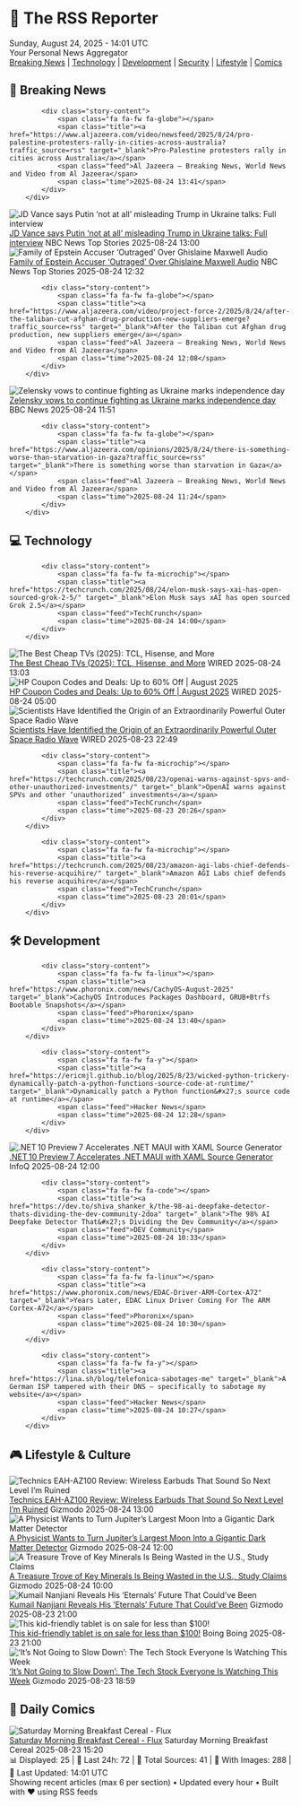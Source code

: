 <!-- Processing 54 RSS feeds at 2025-08-24 14:01:29 UTC -->
<!-- Processing: Dilbert -->
<!-- Processing: Cyanide & Happiness -->
<!-- Processing: Questionable Content -->
<!-- Processing: Dinosaur Comics -->
<!-- Processing: CNN Top Stories -->
<!-- Processing: CNN Breaking News -->
<!-- Processing: BBC World News -->
<!-- Processing: BBC Breaking News -->
<!-- Processing: Al Jazeera Breaking News -->
<!-- Processing: NPR News -->
<!-- Processing: CBC News -->
<!-- Error processing https://rss.cbc.ca/lineup/topstories.xml: The read operation timed out -->
<!-- Processing: Reuters World News -->
<!-- Processing: NBC News Breaking -->
<!-- Processing: Sky News World -->
<!-- Processing: TechCrunch -->
<!-- Processing: O'Reilly Radar -->
<!-- Processing: WIRED -->
<!-- Processing: Hacker News -->
<!-- Processing: StackOverflow Blog -->
<!-- Processing: Phoronix Linux News -->
<!-- Processing: OMG! Ubuntu -->
<!-- Processing: Linux.com -->
<!-- Processing: DZone -->
<!-- Processing: Martin Fowler -->
<!-- Processing: Coding Horror -->
<!-- Processing: Lifehacker -->
<!-- Processing: Boing Boing -->
<!-- Generated 7 new posts out of 27 feeds processed -->
<div class="newspaper-header">
    <h1 class="newspaper-title">📰 The RSS Reporter</h1>
    <div class="newspaper-date">Sunday, August 24, 2025 - 14:01 UTC</div>
    <div class="newspaper-subtitle">Your Personal News Aggregator</div>
</div>

<div class="newspaper-nav">
    <a href="#breaking">Breaking News</a> |
    <a href="#tech">Technology</a> |
    <a href="#dev">Development</a> |
    <a href="#security">Security</a> |
    <a href="#lifestyle">Lifestyle</a> |
    <a href="#webcomics">Comics</a>
</div>

<div class="news-section breaking-news" id="breaking">
<h2 class="section-header">🚨 Breaking News</h2>
<div class="stories-container">
<div class="story">
            
            <div class="story-content">
                <span class="fa fa-fw fa-globe"></span>
                <span class="title"><a href="https://www.aljazeera.com/video/newsfeed/2025/8/24/pro-palestine-protesters-rally-in-cities-across-australia?traffic_source=rss" target="_blank">Pro-Palestine protesters rally in cities across Australia</a></span>
                <span class="feed">Al Jazeera – Breaking News, World News and Video from Al Jazeera</span>
                <span class="time">2025-08-24 13:41</span>
            </div>
        </div>
<div class="story">
            <img src="https://media-cldnry.s-nbcnews.com/image/upload/t_fit_1500w/mpx/2704722219/2025_08/VANCE_FULL-o7raon.jpg" alt="JD Vance says Putin ‘not at all’ misleading Trump in Ukraine talks: Full interview" class="story-image" loading="lazy" onerror="this.style.display='none'">
            <div class="story-content">
                <span class="fa fa-fw fa-broadcast-tower"></span>
                <span class="title"><a href="https://www.nbcnews.com/meet-the-press/video/jd-vance-says-putin-not-at-all-misleading-trump-in-ukraine-talks-full-interview-245659717809" target="_blank">JD Vance says Putin ‘not at all’ misleading Trump in Ukraine talks: Full interview</a></span>
                <span class="feed">NBC News Top Stories</span>
                <span class="time">2025-08-24 13:00</span>
            </div>
        </div>
<div class="story">
            <img src="https://media-cldnry.s-nbcnews.com/image/upload/t_fit_1500w/mpx/2704722219/2025_08/1756038717182_tdy_sun_zanona_ghislaine_maxwell_250824_1920x1080-uhrqk9.jpg" alt="Family of Epstein Accuser ‘Outraged’ Over Ghislaine Maxwell Audio" class="story-image" loading="lazy" onerror="this.style.display='none'">
            <div class="story-content">
                <span class="fa fa-fw fa-broadcast-tower"></span>
                <span class="title"><a href="https://www.today.com/video/family-of-epstein-accuser-outraged-over-ghislaine-maxwell-audio-245660229724" target="_blank">Family of Epstein Accuser ‘Outraged’ Over Ghislaine Maxwell Audio</a></span>
                <span class="feed">NBC News Top Stories</span>
                <span class="time">2025-08-24 12:32</span>
            </div>
        </div>
<div class="story">
            
            <div class="story-content">
                <span class="fa fa-fw fa-globe"></span>
                <span class="title"><a href="https://www.aljazeera.com/video/project-force-2/2025/8/24/after-the-taliban-cut-afghan-drug-production-new-suppliers-emerge?traffic_source=rss" target="_blank">After the Taliban cut Afghan drug production, new suppliers emerge</a></span>
                <span class="feed">Al Jazeera – Breaking News, World News and Video from Al Jazeera</span>
                <span class="time">2025-08-24 12:08</span>
            </div>
        </div>
<div class="story">
            <img src="https://ichef.bbci.co.uk/ace/standard/240/cpsprodpb/cf19/live/b7b475b0-80d2-11f0-85df-4193996c50d4.jpg" alt="Zelensky vows to continue fighting as Ukraine marks independence day" class="story-image" loading="lazy" onerror="this.style.display='none'">
            <div class="story-content">
                <span class="fa fa-fw fa-earth-americas"></span>
                <span class="title"><a href="https://www.bbc.com/news/articles/czxy2v9dzgxo?at_medium=RSS&at_campaign=rss" target="_blank">Zelensky vows to continue fighting as Ukraine marks independence day</a></span>
                <span class="feed">BBC News</span>
                <span class="time">2025-08-24 11:51</span>
            </div>
        </div>
<div class="story">
            
            <div class="story-content">
                <span class="fa fa-fw fa-globe"></span>
                <span class="title"><a href="https://www.aljazeera.com/opinions/2025/8/24/there-is-something-worse-than-starvation-in-gaza?traffic_source=rss" target="_blank">There is something worse than starvation in Gaza</a></span>
                <span class="feed">Al Jazeera – Breaking News, World News and Video from Al Jazeera</span>
                <span class="time">2025-08-24 11:24</span>
            </div>
        </div>
</div>
</div>
<div class="news-section tech-news" id="tech">
<h2 class="section-header">💻 Technology</h2>
<div class="stories-container">
<div class="story">
            
            <div class="story-content">
                <span class="fa fa-fw fa-microchip"></span>
                <span class="title"><a href="https://techcrunch.com/2025/08/24/elon-musk-says-xai-has-open-sourced-grok-2-5/" target="_blank">Elon Musk says xAI has open sourced Grok 2.5</a></span>
                <span class="feed">TechCrunch</span>
                <span class="time">2025-08-24 14:00</span>
            </div>
        </div>
<div class="story">
            <img src="https://media.wired.com/photos/68a9542d506876fd9ae883e3/master/pass/The%20Best%20Cheap%20TVs%20Right%20Now.png" alt="The Best Cheap TVs (2025): TCL, Hisense, and More" class="story-image" loading="lazy" onerror="this.style.display='none'">
            <div class="story-content">
                <span class="fa fa-fw fa-bolt"></span>
                <span class="title"><a href="https://www.wired.com/gallery/best-cheap-tvs/" target="_blank">The Best Cheap TVs (2025): TCL, Hisense, and More</a></span>
                <span class="feed">WIRED</span>
                <span class="time">2025-08-24 13:03</span>
            </div>
        </div>
<div class="story">
            <img src="https://media.wired.com/photos/67b63b9079f27a355461c964/master/pass/WIRED-Coupons-R2_2.png" alt="HP Coupon Codes and Deals: Up to 60% Off | August 2025" class="story-image" loading="lazy" onerror="this.style.display='none'">
            <div class="story-content">
                <span class="fa fa-fw fa-bolt"></span>
                <span class="title"><a href="https://www.wired.com/story/hp-coupon-code/" target="_blank">HP Coupon Codes and Deals: Up to 60% Off | August 2025</a></span>
                <span class="feed">WIRED</span>
                <span class="time">2025-08-24 05:00</span>
            </div>
        </div>
<div class="story">
            <img src="https://media.wired.com/photos/68aa4183bf31773aefb5d8c5/master/pass/2169230846" alt="Scientists Have Identified the Origin of an Extraordinarily Powerful Outer Space Radio Wave" class="story-image" loading="lazy" onerror="this.style.display='none'">
            <div class="story-content">
                <span class="fa fa-fw fa-bolt"></span>
                <span class="title"><a href="https://www.wired.com/story/scientists-identified-origin-extraordinarily-powerful-outer-space-radio-wave-frb-chime/" target="_blank">Scientists Have Identified the Origin of an Extraordinarily Powerful Outer Space Radio Wave</a></span>
                <span class="feed">WIRED</span>
                <span class="time">2025-08-23 22:49</span>
            </div>
        </div>
<div class="story">
            
            <div class="story-content">
                <span class="fa fa-fw fa-microchip"></span>
                <span class="title"><a href="https://techcrunch.com/2025/08/23/openai-warns-against-spvs-and-other-unauthorized-investments/" target="_blank">OpenAI warns against SPVs and other ‘unauthorized’ investments</a></span>
                <span class="feed">TechCrunch</span>
                <span class="time">2025-08-23 20:26</span>
            </div>
        </div>
<div class="story">
            
            <div class="story-content">
                <span class="fa fa-fw fa-microchip"></span>
                <span class="title"><a href="https://techcrunch.com/2025/08/23/amazon-agi-labs-chief-defends-his-reverse-acquihire/" target="_blank">Amazon AGI Labs chief defends his reverse acquihire</a></span>
                <span class="feed">TechCrunch</span>
                <span class="time">2025-08-23 20:01</span>
            </div>
        </div>
</div>
</div>
<div class="news-section dev-news" id="dev">
<h2 class="section-header">🛠️ Development</h2>
<div class="stories-container">
<div class="story">
            
            <div class="story-content">
                <span class="fa fa-fw fa-linux"></span>
                <span class="title"><a href="https://www.phoronix.com/news/CachyOS-August-2025" target="_blank">CachyOS Introduces Packages Dashboard, GRUB+Btrfs Bootable Snapshots</a></span>
                <span class="feed">Phoronix</span>
                <span class="time">2025-08-24 13:40</span>
            </div>
        </div>
<div class="story">
            
            <div class="story-content">
                <span class="fa fa-fw fa-y"></span>
                <span class="title"><a href="https://ericmjl.github.io/blog/2025/8/23/wicked-python-trickery-dynamically-patch-a-python-functions-source-code-at-runtime/" target="_blank">Dynamically patch a Python function&#x27;s source code at runtime</a></span>
                <span class="feed">Hacker News</span>
                <span class="time">2025-08-24 12:28</span>
            </div>
        </div>
<div class="story">
            <img src="https://res.infoq.com/news/2025/08/maui-10-preview7/en/headerimage/header-1670341892423-1755892592182.jpg" alt=".NET 10 Preview 7 Accelerates .NET MAUI with XAML Source Generator" class="story-image" loading="lazy" onerror="this.style.display='none'">
            <div class="story-content">
                <span class="fa fa-fw fa-info-circle"></span>
                <span class="title"><a href="https://www.infoq.com/news/2025/08/maui-10-preview7/?utm_campaign=infoq_content&utm_source=infoq&utm_medium=feed&utm_term=global" target="_blank">.NET 10 Preview 7 Accelerates .NET MAUI with XAML Source Generator</a></span>
                <span class="feed">InfoQ</span>
                <span class="time">2025-08-24 12:00</span>
            </div>
        </div>
<div class="story">
            
            <div class="story-content">
                <span class="fa fa-fw fa-code"></span>
                <span class="title"><a href="https://dev.to/shiva_shanker_k/the-98-ai-deepfake-detector-thats-dividing-the-dev-community-2doa" target="_blank">The 98% AI Deepfake Detector That&#x27;s Dividing the Dev Community</a></span>
                <span class="feed">DEV Community</span>
                <span class="time">2025-08-24 10:33</span>
            </div>
        </div>
<div class="story">
            
            <div class="story-content">
                <span class="fa fa-fw fa-linux"></span>
                <span class="title"><a href="https://www.phoronix.com/news/EDAC-Driver-ARM-Cortex-A72" target="_blank">Years Later, EDAC Linux Driver Coming For The ARM Cortex-A72</a></span>
                <span class="feed">Phoronix</span>
                <span class="time">2025-08-24 10:30</span>
            </div>
        </div>
<div class="story">
            
            <div class="story-content">
                <span class="fa fa-fw fa-y"></span>
                <span class="title"><a href="https://lina.sh/blog/telefonica-sabotages-me" target="_blank">A German ISP tampered with their DNS – specifically to sabotage my website</a></span>
                <span class="feed">Hacker News</span>
                <span class="time">2025-08-24 10:27</span>
            </div>
        </div>
</div>
</div>
<div class="news-section lifestyle-news" id="lifestyle">
<h2 class="section-header">🎮 Lifestyle & Culture</h2>
<div class="stories-container">
<div class="story">
            <img src="https://gizmodo.com/app/uploads/2025/08/Technics-EAH-AZ100-2.jpg" alt="Technics EAH-AZ100 Review: Wireless Earbuds That Sound So Next Level I’m Ruined" class="story-image" loading="lazy" onerror="this.style.display='none'">
            <div class="story-content">
                <span class="fa fa-fw fa-computer"></span>
                <span class="title"><a href="https://gizmodo.com/technics-eah-az100-review-wireless-earbuds-that-sound-so-next-level-im-ruined-2000644438" target="_blank">Technics EAH-AZ100 Review: Wireless Earbuds That Sound So Next Level I’m Ruined</a></span>
                <span class="feed">Gizmodo</span>
                <span class="time">2025-08-24 13:00</span>
            </div>
        </div>
<div class="story">
            <img src="https://gizmodo.com/app/uploads/2025/08/ganymede-jupiter-moon-infrared.jpg" alt="A Physicist Wants to Turn Jupiter’s Largest Moon Into a Gigantic Dark Matter Detector" class="story-image" loading="lazy" onerror="this.style.display='none'">
            <div class="story-content">
                <span class="fa fa-fw fa-computer"></span>
                <span class="title"><a href="https://gizmodo.com/a-physicist-wants-to-turn-jupiters-largest-moon-into-a-gigantic-dark-matter-detector-2000645934" target="_blank">A Physicist Wants to Turn Jupiter’s Largest Moon Into a Gigantic Dark Matter Detector</a></span>
                <span class="feed">Gizmodo</span>
                <span class="time">2025-08-24 12:00</span>
            </div>
        </div>
<div class="story">
            <img src="https://gizmodo.com/app/uploads/2025/08/mining.jpg" alt="A Treasure Trove of Key Minerals Is Being Wasted in the U.S., Study Claims" class="story-image" loading="lazy" onerror="this.style.display='none'">
            <div class="story-content">
                <span class="fa fa-fw fa-computer"></span>
                <span class="title"><a href="https://gizmodo.com/a-treasure-trove-of-key-minerals-is-being-wasted-in-the-u-s-study-claims-2000646858" target="_blank">A Treasure Trove of Key Minerals Is Being Wasted in the U.S., Study Claims</a></span>
                <span class="feed">Gizmodo</span>
                <span class="time">2025-08-24 10:00</span>
            </div>
        </div>
<div class="story">
            <img src="https://gizmodo.com/app/uploads/2025/08/kingo-eternals.jpg" alt="Kumail Nanjiani Reveals His ‘Eternals’ Future That Could’ve Been" class="story-image" loading="lazy" onerror="this.style.display='none'">
            <div class="story-content">
                <span class="fa fa-fw fa-computer"></span>
                <span class="title"><a href="https://gizmodo.com/kumail-nanjiani-reveals-his-eternals-future-that-couldve-been-2000647272" target="_blank">Kumail Nanjiani Reveals His ‘Eternals’ Future That Could’ve Been</a></span>
                <span class="feed">Gizmodo</span>
                <span class="time">2025-08-23 21:00</span>
            </div>
        </div>
<div class="story">
            <img src="https://i0.wp.com/boingboing.net/wp-content/uploads/2025/08/onn-8.jpg?fit=2250%2C1500&amp;quality=60&amp;ssl=1" alt="This kid-friendly tablet is on sale for less than $100!" class="story-image" loading="lazy" onerror="this.style.display='none'">
            <div class="story-content">
                <span class="fa fa-fw fa-arrow-right"></span>
                <span class="title"><a href="https://boingboing.net/2025/08/23/this-kid-friendly-tablet-is-on-sale-for-less-than-100.html" target="_blank">This kid-friendly tablet is on sale for less than $100!</a></span>
                <span class="feed">Boing Boing</span>
                <span class="time">2025-08-23 21:00</span>
            </div>
        </div>
<div class="story">
            <img src="https://gizmodo.com/app/uploads/2022/04/db035252532bbc24f6d808a7fd7b6177.jpg" alt="‘It’s Not Going to Slow Down’: The Tech Stock Everyone Is Watching This Week" class="story-image" loading="lazy" onerror="this.style.display='none'">
            <div class="story-content">
                <span class="fa fa-fw fa-computer"></span>
                <span class="title"><a href="https://gizmodo.com/nvidia-earnings-tech-drop-2000647269" target="_blank">‘It’s Not Going to Slow Down’: The Tech Stock Everyone Is Watching This Week</a></span>
                <span class="feed">Gizmodo</span>
                <span class="time">2025-08-23 18:59</span>
            </div>
        </div>
</div>
</div>
<div class="news-section webcomics-section" id="webcomics">
<h2 class="section-header">🎨 Daily Comics</h2>
<div class="stories-container">
<div class="story">
            <img src="https://www.smbc-comics.com/comics/1755734022-20250823.png" alt="Saturday Morning Breakfast Cereal - Flux" class="story-image" loading="lazy" onerror="this.style.display='none'">
            <div class="story-content">
                <span class="fa fa-fw fa-smile"></span>
                <span class="title"><a href="https://www.smbc-comics.com/comic/flux" target="_blank">Saturday Morning Breakfast Cereal - Flux</a></span>
                <span class="feed">Saturday Morning Breakfast Cereal</span>
                <span class="time">2025-08-23 15:20</span>
            </div>
        </div>
</div>
</div>

<div class="newspaper-footer">
    <div class="stats">
        📊 Displayed: 25 | 📅 Last 24h: 72 | 📡 Total Sources: 41 | 📸 With Images: 288 |
        🔄 Last Updated: 14:01 UTC
    </div>
    <div class="footer-note">
        Showing recent articles (max 6 per section) • Updated every hour • Built with ❤️ using RSS feeds
    </div>
</div>
